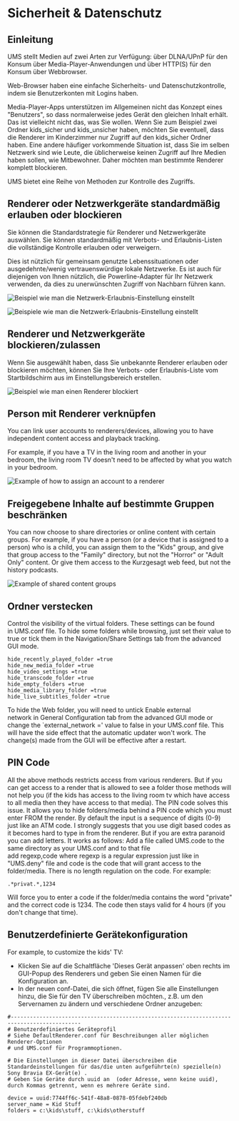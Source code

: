 # Sicherheit & Datenschutz

## Einleitung

UMS stellt Medien auf zwei Arten zur Verfügung: über DLNA/UPnP für den Konsum über Media-Player-Anwendungen und über HTTP(S) für den Konsum über Webbrowser.

Web-Browser haben eine einfache Sicherheits- und Datenschutzkontrolle, indem sie Benutzerkonten mit Logins haben.

Media-Player-Apps unterstützen im Allgemeinen nicht das Konzept eines "Benutzers", so dass normalerweise jedes Gerät den gleichen Inhalt erhält. Das ist vielleicht nicht das, was Sie wollen. Wenn Sie zum Beispiel zwei Ordner kids_sicher und kids_unsicher haben, möchten Sie eventuell, dass die Renderer im Kinderzimmer nur Zugriff auf den kids_sicher Ordner haben. Eine andere häufiger vorkommende Situation ist, dass Sie im selben Netzwerk sind wie Leute, die üblicherweise keinen Zugriff auf Ihre Medien haben sollen, wie Mitbewohner. Daher möchten man bestimmte Renderer komplett blockieren.

UMS bietet eine Reihe von Methoden zur Kontrolle des Zugriffs.

## Renderer oder Netzwerkgeräte standardmäßig erlauben oder blockieren
Sie können die Standardstrategie für Renderer und Netzwerkgeräte auswählen. Sie können standardmäßig mit Verbots- und Erlaubnis-Listen die vollständige Kontrolle erlauben oder verweigern.

Dies ist nützlich für gemeinsam genutzte Lebenssituationen oder ausgedehnte/wenig vertrauenswürdige lokale Netzwerke. Es ist auch für diejenigen von Ihnen nützlich, die Powerline-Adapter für Ihr Netzwerk verwenden, da dies zu unerwünschten Zugriff von Nachbarn führen kann.

![Beispiel wie man die Netzwerk-Erlaubnis-Einstellung einstellt](@site/docs/img/whats-new-in-v14-network-allowblock-preference.png)

![Beispiele wie man die Netzwerk-Erlaubnis-Einstellung einstellt](@site/docs/img/whats-new-in-v14-renderer-allow-preference.png)

## Renderer und Netzwerkgeräte blockieren/zulassen

Wenn Sie ausgewählt haben, dass Sie unbekannte Renderer erlauben oder blockieren möchten, können Sie Ihre Verbots- oder Erlaubnis-Liste vom Startbildschirm aus im Einstellungsbereich erstellen.

![Beispiel wie man einen Renderer blockiert](@site/docs/img/whats-new-in-v14-block-renderer.png)

## Person mit Renderer verknüpfen

You can link user accounts to renderers/devices, allowing you to have independent content access and playback tracking.

For example, if you have a TV in the living room and another in your bedroom, the living room TV doesn't need to be affected by what you watch in your bedroom.

![Example of how to assign an account to a renderer](@site/docs/img/whats-new-in-v14-assign-account-to-renderer.png)

## Freigegebene Inhalte auf bestimmte Gruppen beschränken

You can now choose to share directories or online content with certain groups. For example, if you have a person (or a device that is assigned to a person) who is a child, you can assign them to the "Kids" group, and give that group access to the "Family" directory, but not the "Horror" or "Adult Only" content. Or give them access to the Kurzgesagt web feed, but not the history podcasts.

![Example of shared content groups](@site/docs/img/whats-new-in-v14-shared-content-group.png)

## Ordner verstecken

Control the visibility of the virtual folders. These settings can be found in UMS.conf file. To hide some folders while browsing, just set their value to true or tick them in the Navigation/Share Settings tab from the advanced GUI mode.

```
hide_recently_played_folder =true
hide_new_media_folder =true
hide_video_settings =true
hide_transcode_folder =true
hide_empty_folders =true
hide_media_library_folder =true
hide_live_subtitles_folder =true
```

To hide the Web folder, you will need to untick Enable external network in General Configuration tab from the advanced GUI mode or change the `external_network =' value to false in your UMS.conf file. This will have the side effect that the automatic updater won't work. The change(s) made from the GUI will be effective after a restart.

## PIN Code

All the above methods restricts access from various renderers. But if you can get access to a render that is allowed to see a folder those methods will not help you (if the kids has access to the living room tv which have access to all media then they have access to that media). The PIN code solves this issue. It allows you to hide folders/media behind a PIN code which you must enter FROM the render. By default the input is a sequence of digits (0-9) just like an ATM code. I strongly suggests that you use digit based codes as it becomes hard to type in from the renderer. But if you are extra paranoid you can add letters. It works as follows: Add a file called UMS.code to the same directory as your UMS.conf and to that file add regexp,code where regexp is a regular expression just like in "UMS.deny" file and code is the code that will grant access to the folder/media. There is no length regulation on the code. For example:
```
.*privat.*,1234
```

Will force you to enter a code if the folder/media contains the word "private" and the correct code is 1234. The code then stays valid for 4 hours (if you don't change that time).

## Benutzerdefinierte Gerätekonfiguration

For example, to customize the kids' TV:
- Klicken Sie auf die Schaltfläche 'Dieses Gerät anpassen' oben rechts im GUI-Popup des Renderers und geben Sie einen Namen für die Konfiguration an.
- In der neuen conf-Datei, die sich öffnet, fügen Sie alle Einstellungen hinzu, die Sie für den TV überschreiben möchten., z.B. um den Servernamen zu ändern und verschiedene Ordner anzugeben:
```
#--------------------------------------------------------------------------------------------
# Benutzerdefiniertes Geräteprofil
# Siehe DefaultRenderer.conf für Beschreibungen aller möglichen Renderer-Optionen
# und UMS.conf für Programmoptionen.

# Die Einstellungen in dieser Datei überschreiben die Standardeinstellungen für das/die unten aufgeführte(n) spezielle(n) Sony Bravia EX-Gerät(e) .
# Geben Sie Geräte durch uuid an  (oder Adresse, wenn keine uuid), durch Kommas getrennt, wenn es mehrere Geräte sind.

device = uuid:7744ff6c-541f-48a8-0878-05fdebf240db
server_name = Kid Stuff
folders = c:\kids\stuff, c:\kids\otherstuff
```
